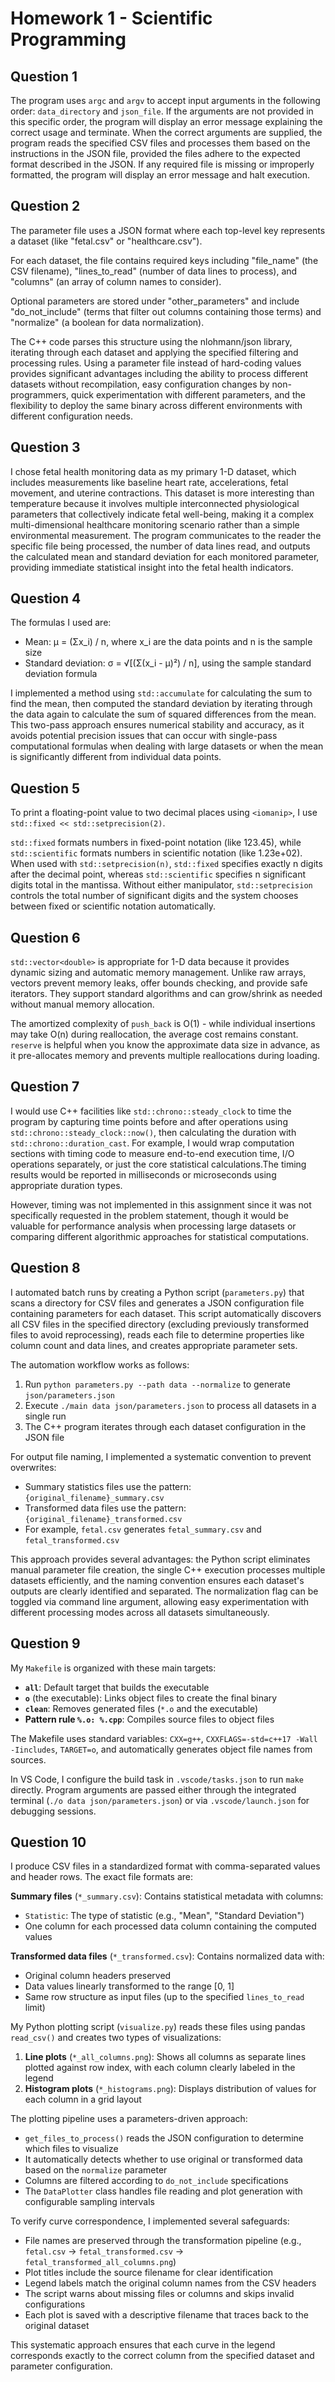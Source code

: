 # Homework 1 - Scientific Programming

## Question 1

The program uses `argc` and `argv` to accept input arguments in the following order: `data_directory` and `json_file`. If the arguments are not provided in this specific order, the program will display an error message explaining the correct usage and terminate. When the correct arguments are supplied, the program reads the specified CSV files and processes them based on the instructions in the JSON file, provided the files adhere to the expected format described in the JSON. If any required file is missing or improperly formatted, the program will display an error message and halt execution.

## Question 2

The parameter file uses a JSON format where each top-level key represents a dataset (like "fetal.csv" or "healthcare.csv").

For each dataset, the file contains required keys including "file_name" (the CSV filename), "lines_to_read" (number of data lines to process), and "columns" (an array of column names to consider).

Optional parameters are stored under "other_parameters" and include "do_not_include" (terms that filter out columns containing those terms) and "normalize" (a boolean for data normalization).

The C++ code parses this structure using the nlohmann/json library, iterating through each dataset and applying the specified filtering and processing rules. Using a parameter file instead of hard-coding values provides significant advantages including the ability to process different datasets without recompilation, easy configuration changes by non-programmers, quick experimentation with different parameters, and the flexibility to deploy the same binary across different environments with different configuration needs.

## Question 3

I chose fetal health monitoring data as my primary 1-D dataset, which includes measurements like baseline heart rate, accelerations, fetal movement, and uterine contractions. This dataset is more interesting than temperature because it involves multiple interconnected physiological parameters that collectively indicate fetal well-being, making it a complex multi-dimensional healthcare monitoring scenario rather than a simple environmental measurement. The program communicates to the reader the specific file being processed, the number of data lines read, and outputs the calculated mean and standard deviation for each monitored parameter, providing immediate statistical insight into the fetal health indicators.

## Question 4

The formulas I used are:

- Mean: μ = (Σx_i) / n, where x_i are the data points and n is the sample size
- Standard deviation: σ = √[(Σ(x_i - μ)²) / n], using the sample standard deviation formula

I implemented a method using `std::accumulate` for calculating the sum to find the mean, then computed the standard deviation by iterating through the data again to calculate the sum of squared differences from the mean. This two-pass approach ensures numerical stability and accuracy, as it avoids potential precision issues that can occur with single-pass computational formulas when dealing with large datasets or when the mean is significantly different from individual data points.

## Question 5

To print a floating-point value to two decimal places using `<iomanip>`, I use `std::fixed << std::setprecision(2)`.

`std::fixed` formats numbers in fixed-point notation (like 123.45), while `std::scientific` formats numbers in scientific notation (like 1.23e+02). When used with `std::setprecision(n)`, `std::fixed` specifies exactly n digits after the decimal point, whereas `std::scientific` specifies n significant digits total in the mantissa. Without either manipulator, `std::setprecision` controls the total number of significant digits and the system chooses between fixed or scientific notation automatically.

## Question 6

`std::vector<double>` is appropriate for 1-D data because it provides dynamic sizing and automatic memory management. Unlike raw arrays, vectors prevent memory leaks, offer bounds checking, and provide safe iterators. They support standard algorithms and can grow/shrink as needed without manual memory allocation.

The amortized complexity of `push_back` is O(1) - while individual insertions may take O(n) during reallocation, the average cost remains constant. `reserve` is helpful when you know the approximate data size in advance, as it pre-allocates memory and prevents multiple reallocations during loading.

## Question 7

I would use C++ facilities like `std::chrono::steady_clock` to time the program by capturing time points before and after operations using `std::chrono::steady_clock::now()`, then calculating the duration with `std::chrono::duration_cast`. For example, I would wrap computation sections with timing code to measure end-to-end execution time, I/O operations separately, or just the core statistical calculations.The timing results would be reported in milliseconds or microseconds using appropriate duration types.

However, timing was not implemented in this assignment since it was not specifically requested in the problem statement, though it would be valuable for performance analysis when processing large datasets or comparing different algorithmic approaches for statistical computations.

## Question 8

I automated batch runs by creating a Python script (`parameters.py`) that scans a directory for CSV files and generates a JSON configuration file containing parameters for each dataset. This script automatically discovers all CSV files in the specified directory (excluding previously transformed files to avoid reprocessing), reads each file to determine properties like column count and data lines, and creates appropriate parameter sets.

The automation workflow works as follows:

1. Run `python parameters.py --path data --normalize` to generate `json/parameters.json`
2. Execute `./main data json/parameters.json` to process all datasets in a single run
3. The C++ program iterates through each dataset configuration in the JSON file

For output file naming, I implemented a systematic convention to prevent overwrites:

- Summary statistics files use the pattern: `{original_filename}_summary.csv`
- Transformed data files use the pattern: `{original_filename}_transformed.csv`
- For example, `fetal.csv` generates `fetal_summary.csv` and `fetal_transformed.csv`

This approach provides several advantages: the Python script eliminates manual parameter file creation, the single C++ execution processes multiple datasets efficiently, and the naming convention ensures each dataset's outputs are clearly identified and separated. The normalization flag can be toggled via command line argument, allowing easy experimentation with different processing modes across all datasets simultaneously.

## Question 9

My `Makefile` is organized with these main targets:

- **`all`**: Default target that builds the executable
- **`o`** (the executable): Links object files to create the final binary
- **`clean`**: Removes generated files (`*.o` and the executable)
- **Pattern rule `%.o: %.cpp`**: Compiles source files to object files

The Makefile uses standard variables: `CXX=g++`, `CXXFLAGS=-std=c++17 -Wall -Iincludes`, `TARGET=o`, and automatically generates object file names from sources.

In VS Code, I configure the build task in `.vscode/tasks.json` to run `make` directly. Program arguments are passed either through the integrated terminal (`./o data json/parameters.json`) or via `.vscode/launch.json` for debugging sessions.

## Question 10

I produce CSV files in a standardized format with comma-separated values and header rows. The exact file formats are:

**Summary files** (`*_summary.csv`): Contains statistical metadata with columns:

- `Statistic`: The type of statistic (e.g., "Mean", "Standard Deviation")
- One column for each processed data column containing the computed values

**Transformed data files** (`*_transformed.csv`): Contains normalized data with:

- Original column headers preserved
- Data values linearly transformed to the range [0, 1]
- Same row structure as input files (up to the specified `lines_to_read` limit)

My Python plotting script (`visualize.py`) reads these files using pandas `read_csv()` and creates two types of visualizations:

1. **Line plots** (`*_all_columns.png`): Shows all columns as separate lines plotted against row index, with each column clearly labeled in the legend
2. **Histogram plots** (`*_histograms.png`): Displays distribution of values for each column in a grid layout

The plotting pipeline uses a parameters-driven approach:

- `get_files_to_process()` reads the JSON configuration to determine which files to visualize
- It automatically detects whether to use original or transformed data based on the `normalize` parameter
- Columns are filtered according to `do_not_include` specifications
- The `DataPlotter` class handles file reading and plot generation with configurable sampling intervals

To verify curve correspondence, I implemented several safeguards:

- File names are preserved through the transformation pipeline (e.g., `fetal.csv` → `fetal_transformed.csv` → `fetal_transformed_all_columns.png`)
- Plot titles include the source filename for clear identification
- Legend labels match the original column names from the CSV headers
- The script warns about missing files or columns and skips invalid configurations
- Each plot is saved with a descriptive filename that traces back to the original dataset

This systematic approach ensures that each curve in the legend corresponds exactly to the correct column from the specified dataset and parameter configuration.
